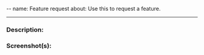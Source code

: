 --
name: Feature request
about: Use this to request a feature.

---

### Description:

### Screenshot(s):

<!-- attach screenshot if applicable -->

